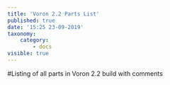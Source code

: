 ```yaml
---
title: 'Voron 2.2 Parts List'
published: true
date: '15:25 23-09-2019'
taxonomy:
    category:
        - docs
visible: true
---
```


#Listing of all parts in Voron 2.2 build with comments 

